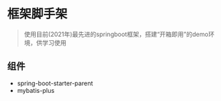 # 框架脚手架
> 使用目前(2021年)最先进的springboot框架，搭建“开箱即用”的demo环境，供学习使用

## 组件
+ spring-boot-starter-parent
+ mybatis-plus